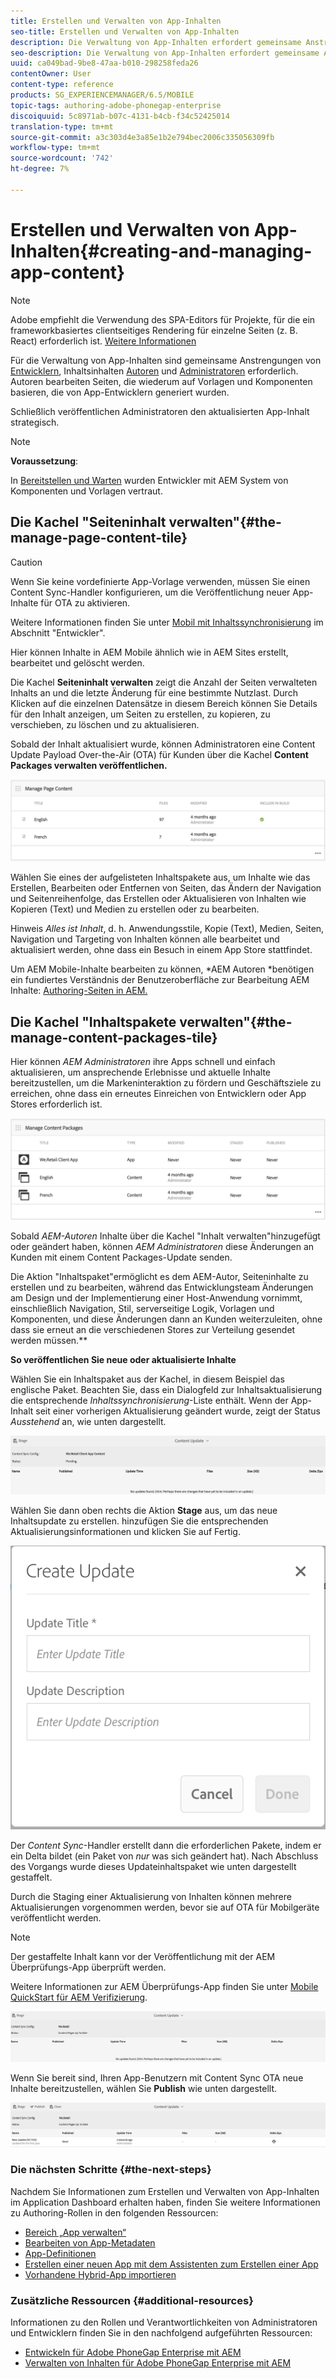 ```yaml
---
title: Erstellen und Verwalten von App-Inhalten
seo-title: Erstellen und Verwalten von App-Inhalten
description: Die Verwaltung von App-Inhalten erfordert gemeinsame Anstrengungen von Entwicklern, Inhaltserstellern und Administratoren.  Autoren bearbeiten Seiten, die wiederum auf Vorlagen und Komponenten basieren, die von App-Entwicklern generiert wurden.
seo-description: Die Verwaltung von App-Inhalten erfordert gemeinsame Anstrengungen von Entwicklern, Inhaltserstellern und Administratoren.  Autoren bearbeiten Seiten, die wiederum auf Vorlagen und Komponenten basieren, die von App-Entwicklern generiert wurden.
uuid: ca049bad-9be8-47aa-b010-298258feda26
contentOwner: User
content-type: reference
products: SG_EXPERIENCEMANAGER/6.5/MOBILE
topic-tags: authoring-adobe-phonegap-enterprise
discoiquuid: 5c8971ab-b07c-4131-b4cb-f34c52425014
translation-type: tm+mt
source-git-commit: a3c303d4e3a85e1b2e794bec2006c335056309fb
workflow-type: tm+mt
source-wordcount: '742'
ht-degree: 7%

---
```



# Erstellen und Verwalten von App-Inhalten{#creating-and-managing-app-content}

>[!NOTE]
>
>Adobe empfiehlt die Verwendung des SPA-Editors für Projekte, für die ein frameworkbasiertes clientseitiges Rendering für einzelne Seiten (z. B. React) erforderlich ist. [Weitere Informationen](/help/sites-developing/spa-overview.md)

Für die Verwaltung von App-Inhalten sind gemeinsame Anstrengungen von [Entwicklern](#developer), Inhaltsinhalten [Autoren](#author) und [Administratoren](#administrator) erforderlich. Autoren bearbeiten Seiten, die wiederum auf Vorlagen und Komponenten basieren, die von App-Entwicklern generiert wurden.

Schließlich veröffentlichen Administratoren den aktualisierten App-Inhalt strategisch.

>[!NOTE]
>
>**Voraussetzung**:
>
>In [Bereitstellen und Warten](/help/sites-deploying/deploy.md) wurden Entwickler mit AEM System von Komponenten und Vorlagen vertraut.

## Die Kachel &quot;Seiteninhalt verwalten&quot;{#the-manage-page-content-tile}

>[!CAUTION]
>
>Wenn Sie keine vordefinierte App-Vorlage verwenden, müssen Sie einen Content Sync-Handler konfigurieren, um die Veröffentlichung neuer App-Inhalte für OTA zu aktivieren.
>
>Weitere Informationen finden Sie unter [Mobil mit Inhaltssynchronisierung](/help/mobile/phonegap-contentsync.md) im Abschnitt &quot;Entwickler&quot;.

Hier können Inhalte in AEM Mobile ähnlich wie in AEM Sites erstellt, bearbeitet und gelöscht werden.

Die Kachel **Seiteninhalt verwalten** zeigt die Anzahl der Seiten verwalteten Inhalts an und die letzte Änderung für eine bestimmte Nutzlast. Durch Klicken auf die einzelnen Datensätze in diesem Bereich können Sie Details für den Inhalt anzeigen, um Seiten zu erstellen, zu kopieren, zu verschieben, zu löschen und zu aktualisieren.

Sobald der Inhalt aktualisiert wurde, können Administratoren eine Content Update Payload Over-the-Air (OTA) für Kunden über die Kachel **Content Packages verwalten veröffentlichen.**

![chlimage_1-161](assets/chlimage_1-161.png)

Wählen Sie eines der aufgelisteten Inhaltspakete aus, um Inhalte wie das Erstellen, Bearbeiten oder Entfernen von Seiten, das Ändern der Navigation und Seitenreihenfolge, das Erstellen oder Aktualisieren von Inhalten wie Kopieren (Text) und Medien zu erstellen oder zu bearbeiten.

Hinweis *Alles ist Inhalt*, d. h. Anwendungsstile, Kopie (Text), Medien, Seiten, Navigation und Targeting von Inhalten können alle bearbeitet und aktualisiert werden, ohne dass ein Besuch in einem App Store stattfindet.

Um AEM Mobile-Inhalte bearbeiten zu können, *AEM Autoren *benötigen ein fundiertes Verständnis der Benutzeroberfläche zur Bearbeitung AEM Inhalte: [Authoring-Seiten in AEM.](/help/sites-authoring/qg-page-authoring.md)

## Die Kachel &quot;Inhaltspakete verwalten&quot;{#the-manage-content-packages-tile}

Hier können *AEM Administratoren* ihre Apps schnell und einfach aktualisieren, um ansprechende Erlebnisse und aktuelle Inhalte bereitzustellen, um die Markeninteraktion zu fördern und Geschäftsziele zu erreichen, ohne dass ein erneutes Einreichen von Entwicklern oder App Stores erforderlich ist.

![chlimage_1-162](assets/chlimage_1-162.png)

Sobald *AEM-Autoren* Inhalte über die Kachel &quot;Inhalt verwalten&quot;hinzugefügt oder geändert haben, können *AEM Administratoren* diese Änderungen an Kunden mit einem Content Packages-Update senden.

Die Aktion &quot;Inhaltspaket&quot;ermöglicht es dem AEM-Autor, Seiteninhalte zu erstellen und zu bearbeiten, während das Entwicklungsteam Änderungen am Design und der Implementierung einer Host-Anwendung vornimmt, einschließlich Navigation, Stil, serverseitige Logik, Vorlagen und Komponenten, und diese Änderungen dann an Kunden weiterzuleiten, ohne dass sie erneut an die verschiedenen Stores zur Verteilung gesendet werden müssen.**

**So veröffentlichen Sie neue oder aktualisierte Inhalte**

Wählen Sie ein Inhaltspaket aus der Kachel, in diesem Beispiel das englische Paket. Beachten Sie, dass ein Dialogfeld zur Inhaltsaktualisierung die entsprechende *Inhaltssynchronisierung*-Liste enthält. Wenn der App-Inhalt seit einer vorherigen Aktualisierung geändert wurde, zeigt der Status *Ausstehend* an, wie unten dargestellt.

![chlimage_1-163](assets/chlimage_1-163.png)

Wählen Sie dann oben rechts die Aktion **Stage** aus, um das neue Inhaltsupdate zu erstellen. hinzufügen Sie die entsprechenden Aktualisierungsinformationen und klicken Sie auf Fertig.

![chlimage_1-164](assets/chlimage_1-164.png)

Der *Content Sync*-Handler erstellt dann die erforderlichen Pakete, indem er ein Delta bildet (ein Paket von *nur* was sich geändert hat). Nach Abschluss des Vorgangs wurde dieses Updateinhaltspaket wie unten dargestellt gestaffelt.

Durch die Staging einer Aktualisierung von Inhalten können mehrere Aktualisierungen vorgenommen werden, bevor sie auf OTA für Mobilgeräte veröffentlicht werden.

>[!NOTE]
>
>Der gestaffelte Inhalt kann vor der Veröffentlichung mit der AEM Überprüfungs-App überprüft werden.
>
>Weitere Informationen zur AEM Überprüfungs-App finden Sie unter [Mobile QuickStart für AEM Verifizierung](/help/mobile/phonegap-mobile-quickstart.md).

![chlimage_1-165](assets/chlimage_1-165.png)

Wenn Sie bereit sind, Ihren App-Benutzern mit Content Sync OTA neue Inhalte bereitzustellen, wählen Sie **Publish** wie unten dargestellt.

![chlimage_1-166](assets/chlimage_1-166.png)

### Die nächsten Schritte {#the-next-steps}

Nachdem Sie Informationen zum Erstellen und Verwalten von App-Inhalten im Application Dashboard erhalten haben, finden Sie weitere Informationen zu Authoring-Rollen in den folgenden Ressourcen:

* [Bereich „App verwalten“](/help/mobile/phonegap-app-details-tile.md)
* [Bearbeiten von App-Metadaten](/help/mobile/phonegap-editmetadata.md)
* [App-Definitionen](/help/mobile/phonegap-app-definitions.md)
* [Erstellen einer neuen App mit dem Assistenten zum Erstellen einer App](/help/mobile/phonegap-create-new-app.md)
* [Vorhandene Hybrid-App importieren](/help/mobile/phonegap-adding-content-to-imported-app.md)

### Zusätzliche Ressourcen {#additional-resources}

Informationen zu den Rollen und Verantwortlichkeiten von Administratoren und Entwicklern finden Sie in den nachfolgend aufgeführten Ressourcen:

* [Entwickeln für Adobe PhoneGap Enterprise mit AEM](/help/mobile/developing-in-phonegap.md)
* [Verwalten von Inhalten für Adobe PhoneGap Enterprise mit AEM](/help/mobile/administer-phonegap.md)
